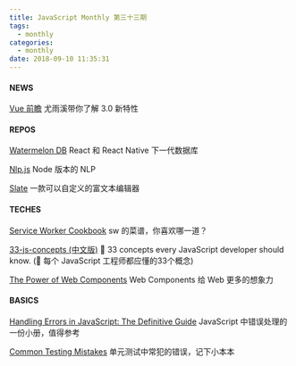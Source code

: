 ```yaml
---
title: JavaScript Monthly 第三十三期
tags:
  - monthly
categories:
  - monthly
date: 2018-09-10 11:35:31
---
```


#### NEWS

[Vue 前瞻](https://medium.com/vue-mastery/evan-you-previews-vue-js-3-0-ab063dec3547)
尤雨溪带你了解 3.0 新特性

<!--more-->

#### REPOS

[Watermelon DB](https://github.com/Nozbe/WatermelonDB)
React 和 React Native 下一代数据库

[Nlp.js](https://github.com/axa-group/nlp.js)
Node 版本的 NLP

[Slate](https://github.com/ianstormtaylor/slate)
一款可以自定义的富文本编辑器


#### TECHES

[Service Worker Cookbook](https://serviceworke.rs/)
sw 的菜谱，你喜欢哪一道？

[33-js-concepts (中文版)](https://github.com/leonardomso/33-js-concepts)
📜 33 concepts every JavaScript developer should know. (📜 每个 JavaScript 工程师都应懂的33个概念)

[The Power of Web Components](https://hacks.mozilla.org/2018/11/the-power-of-web-components/)
Web Components 给 Web 更多的想象力

#### BASICS

[Handling Errors in JavaScript: The Definitive Guide](https://levelup.gitconnected.com/the-definite-guide-to-handling-errors-gracefully-in-javascript-58424d9c60e6)
JavaScript 中错误处理的一份小册，值得参考

[Common Testing Mistakes](https://blog.kentcdodds.com/common-testing-mistakes-1a3d2d209f0)
单元测试中常犯的错误，记下小本本